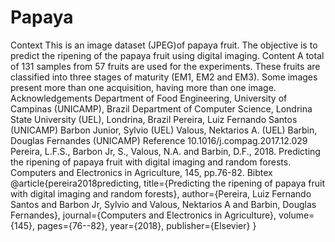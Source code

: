 # Papaya
Context This is an image dataset (JPEG)of papaya fruit. The objective is to predict the ripening of the papaya fruit using digital imaging.  Content A total of 131 samples from 57 fruits are used for the experiments. These fruits are classified into three stages of maturity (EM1, EM2 and EM3). Some images present more than one acquisition, having more than one image.  Acknowledgements  Department of Food Engineering, University of Campinas (UNICAMP), Brazil Department of Computer Science, Londrina State University (UEL), Londrina, Brazil  Pereira, Luiz Fernando Santos (UNICAMP) Barbon Junior, Sylvio (UEL) Valous, Nektarios A. (UEL) Barbin, Douglas Fernandes (UNICAMP)  Reference 10.1016/j.compag.2017.12.029  Pereira, L.F.S., Barbon Jr, S., Valous, N.A. and Barbin, D.F., 2018. Predicting the ripening of papaya fruit with digital imaging and random forests. Computers and Electronics in Agriculture, 145, pp.76-82.   Bibtex @article{pereira2018predicting,   title={Predicting the ripening of papaya fruit with digital imaging and random forests},   author={Pereira, Luiz Fernando Santos and Barbon Jr, Sylvio and Valous, Nektarios A and Barbin, Douglas Fernandes},   journal={Computers and Electronics in Agriculture},   volume={145},   pages={76--82},   year={2018},   publisher={Elsevier} }
